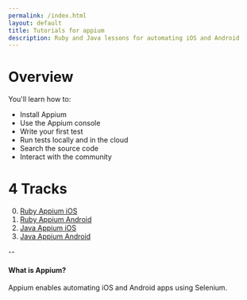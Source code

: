 ```yaml
---
permalink: /index.html
layout: default
title: Tutorials for appium
description: Ruby and Java lessons for automating iOS and Android
---
```


# Overview

You'll learn how to:

- Install Appium
- Use the Appium console
- Write your first test
- Run tests locally and in the cloud
- Search the source code
- Interact with the community

# 4 Tracks

0. [Ruby Appium iOS](/tutorial/tutorials/en/01_ruby_appium_native_ios_automation.html)
0. [Ruby Appium Android](/tutorial/tutorials/en/02_ruby_appium_native_android_automation.html)
0. [Java Appium iOS](/tutorial/tutorials/en/03_java_appium_native_ios_automation.html)
0. [Java Appium Android](/tutorial/tutorials/en/04_java_appium_native_android_automation.html)

--

#### What is Appium?

Appium enables automating iOS and Android apps using Selenium.